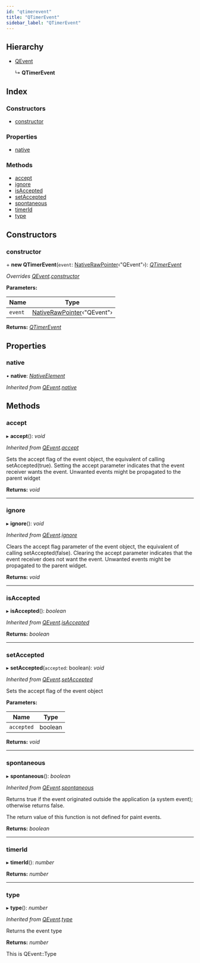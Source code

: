 ```yaml
---
id: "qtimerevent"
title: "QTimerEvent"
sidebar_label: "QTimerEvent"
---
```


## Hierarchy

* [QEvent](qevent.md)

  ↳ **QTimerEvent**

## Index

### Constructors

* [constructor](qtimerevent.md#constructor)

### Properties

* [native](qtimerevent.md#native)

### Methods

* [accept](qtimerevent.md#accept)
* [ignore](qtimerevent.md#ignore)
* [isAccepted](qtimerevent.md#isaccepted)
* [setAccepted](qtimerevent.md#setaccepted)
* [spontaneous](qtimerevent.md#spontaneous)
* [timerId](qtimerevent.md#timerid)
* [type](qtimerevent.md#type)

## Constructors

###  constructor

\+ **new QTimerEvent**(`event`: [NativeRawPointer](../globals.md#nativerawpointer)‹"QEvent"›): *[QTimerEvent](qtimerevent.md)*

*Overrides [QEvent](qevent.md).[constructor](qevent.md#constructor)*

**Parameters:**

Name | Type |
------ | ------ |
`event` | [NativeRawPointer](../globals.md#nativerawpointer)‹"QEvent"› |

**Returns:** *[QTimerEvent](qtimerevent.md)*

## Properties

###  native

• **native**: *[NativeElement](../globals.md#nativeelement)*

*Inherited from [QEvent](qevent.md).[native](qevent.md#native)*

## Methods

###  accept

▸ **accept**(): *void*

*Inherited from [QEvent](qevent.md).[accept](qevent.md#accept)*

Sets the accept flag of the event object, the equivalent of calling setAccepted(true).
Setting the accept parameter indicates that the event receiver wants the event. Unwanted events might be propagated to the parent widget

**Returns:** *void*

___

###  ignore

▸ **ignore**(): *void*

*Inherited from [QEvent](qevent.md).[ignore](qevent.md#ignore)*

Clears the accept flag parameter of the event object, the equivalent of calling setAccepted(false).
Clearing the accept parameter indicates that the event receiver does not want the event.
Unwanted events might be propagated to the parent widget.

**Returns:** *void*

___

###  isAccepted

▸ **isAccepted**(): *boolean*

*Inherited from [QEvent](qevent.md).[isAccepted](qevent.md#isaccepted)*

**Returns:** *boolean*

___

###  setAccepted

▸ **setAccepted**(`accepted`: boolean): *void*

*Inherited from [QEvent](qevent.md).[setAccepted](qevent.md#setaccepted)*

Sets the accept flag of the event object

**Parameters:**

Name | Type |
------ | ------ |
`accepted` | boolean |

**Returns:** *void*

___

###  spontaneous

▸ **spontaneous**(): *boolean*

*Inherited from [QEvent](qevent.md).[spontaneous](qevent.md#spontaneous)*

Returns true if the event originated outside the application (a system event); otherwise returns false.

The return value of this function is not defined for paint events.

**Returns:** *boolean*

___

###  timerId

▸ **timerId**(): *number*

**Returns:** *number*

___

###  type

▸ **type**(): *number*

*Inherited from [QEvent](qevent.md).[type](qevent.md#type)*

Returns the event type

**Returns:** *number*

This is QEvent::Type
